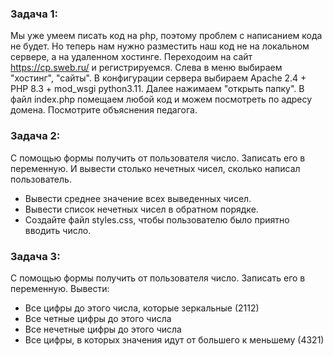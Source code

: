 ### Задача 1:

Мы уже умеем писать код на php, поэтому проблем с написанием кода не будет. Но теперь нам нужно разместить наш код не на локальном сервере, а на удаленном хостинге.
Переходоим на сайт https://cp.sweb.ru/ и регистрируемся. 
Слева в меню выбираем "хостинг", "сайты". В конфигурации сервера выбираем Apache 2.4 + PHP 8.3 + mod_wsgi python3.11.
Далее нажимаем "открыть папку". В файл index.php помещаем любой код и можем посмотреть по адресу домена.
Посмотрите объяснения педагога.

### Задача 2:

С помощью формы получить от пользователя число. Записать его в переменную. И вывести столько нечетных чисел, сколько написал пользователь. 
+ Вывести среднее значение всех выведенных чисел. 
+ Вывести список нечетных чисел в обратном порядке.
+ Создайте файл styles.css, чтобы пользователю было приятно вводить число.


### Задача 3:

С помощью формы получить от пользователя число. Записать его в переменную. Вывести:
+ Все цифры до этого числа, которые зеркальные (2112)
+ Все четные цифры до этого числа
+ Все нечетные цифры до этого числа
+ Все цифры, в которых значения идут от большего к меньшему (4321)
